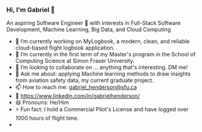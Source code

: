 ### Hi, I'm Gabriel 👋

An aspiring Software Engineer 🚀 with interests in Full-Stack Software Development, Machine Learning, Big Data, and Cloud Computing

- 🔭 I’m currently working on MyLogbook, a modern, clean, and reliable cloud-based flight logbook application.
- 🌱 I’m currently in the first term of my Master's program in the School of Computing Science at Simon Fraser University.
- 👯 I’m looking to collaborate on ... anything that's interesting. DM me!
- 💬 Ask me about: applying Machine learning methods to draw insights from aviation safety data, my current graduate project.
- 📫 How to reach me: gabriel_henderson@sfu.ca
- 🔗 https://www.linkedin.com/in/gabrielhenderson/
- 😄 Pronouns: He/Him
- ⚡ Fun fact: I hold a Commercial Pilot's License and have logged over 1000 hours of flight time.
- 

